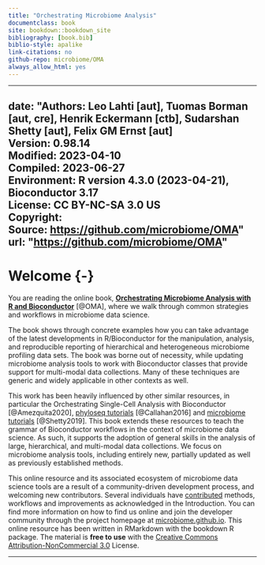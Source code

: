 ```yaml
--- 
title: "Orchestrating Microbiome Analysis"
documentclass: book
site: bookdown::bookdown_site
bibliography: [book.bib]
biblio-style: apalike
link-citations: no
github-repo: microbiome/OMA
always_allow_html: yes
---
```




---
date: "**Authors:** Leo Lahti [aut], Tuomas Borman [aut, cre], Henrik Eckermann [ctb], Sudarshan Shetty [aut], Felix GM Ernst [aut]<br/>
  **Version:** 0.98.14<br/>
  **Modified:** 2023-04-10<br/>
  **Compiled:** 2023-06-27<br/>
  **Environment:** R version 4.3.0 (2023-04-21), Bioconductor 3.17<br/>
  **License:** CC BY-NC-SA 3.0 US<br/>
  **Copyright:** <br/>
  **Source:** https://github.com/microbiome/OMA"
url: "https://github.com/microbiome/OMA"
---





# Welcome {-}




You are reading the online book, [**Orchestrating Microbiome Analysis
with R and Bioconductor**](https://microbiome.github.io/OMA/) [@OMA], where we
walk through common strategies and workflows in microbiome data
science.

The book shows through concrete examples how you can take advantage of
the latest developments in R/Bioconductor for the manipulation,
analysis, and reproducible reporting of hierarchical and heterogeneous
microbiome profiling data sets. The book was borne out of necessity,
while updating microbiome analysis tools to work with Bioconductor
classes that provide support for multi-modal data collections. Many of
these techniques are generic and widely applicable in other contexts
as well.

This work has been heavily influenced by other similar resources, in
particular the Orchestrating Single-Cell Analysis with Bioconductor
[@Amezquita2020], [phyloseq
tutorials](http://joey711.github.io/phyloseq/tutorials-index)
[@Callahan2016] and [microbiome
tutorials](https://microbiome.github.io/tutorials/) [@Shetty2019].
This book extends these resources to teach the grammar of Bioconductor
workflows in the context of microbiome data science.  As such, it
supports the adoption of general skills in the analysis of large,
hierarchical, and multi-modal data collections. We focus on microbiome
analysis tools, including entirely new, partially updated as well as
previously established methods.

This online resource and its associated ecosystem of microbiome data
science tools are a result of a community-driven development process,
and welcoming new contributors. Several individuals have
[contributed](https://github.com/microbiome/OMA/graphs/contributors)
methods, workflows and improvements as acknowledged in the
Introduction. You can find more information on how to find us online
and join the developer community through the project homepage at
[microbiome.github.io](https://microbiome.github.io). This online
resource has been written in RMarkdown with the bookdown R
package. The material is **free to use** with the [Creative Commons
Attribution-NonCommercial
3.0](https://creativecommons.org/licenses/by-nc/3.0/us/) License.


--------------




